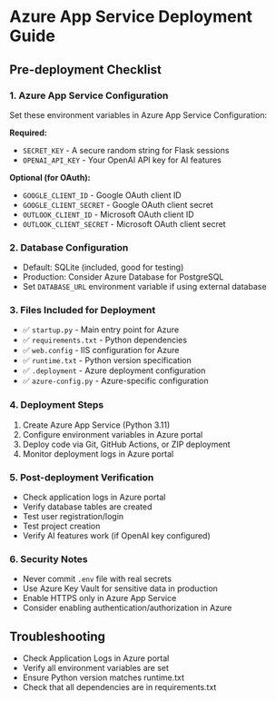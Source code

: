 # Azure App Service Deployment Guide

## Pre-deployment Checklist

### 1. Azure App Service Configuration
Set these environment variables in Azure App Service Configuration:

**Required:**
- `SECRET_KEY` - A secure random string for Flask sessions
- `OPENAI_API_KEY` - Your OpenAI API key for AI features

**Optional (for OAuth):**
- `GOOGLE_CLIENT_ID` - Google OAuth client ID
- `GOOGLE_CLIENT_SECRET` - Google OAuth client secret
- `OUTLOOK_CLIENT_ID` - Microsoft OAuth client ID
- `OUTLOOK_CLIENT_SECRET` - Microsoft OAuth client secret

### 2. Database Configuration
- Default: SQLite (included, good for testing)
- Production: Consider Azure Database for PostgreSQL
- Set `DATABASE_URL` environment variable if using external database

### 3. Files Included for Deployment
- ✅ `startup.py` - Main entry point for Azure
- ✅ `requirements.txt` - Python dependencies
- ✅ `web.config` - IIS configuration for Azure
- ✅ `runtime.txt` - Python version specification
- ✅ `.deployment` - Azure deployment configuration
- ✅ `azure-config.py` - Azure-specific configuration

### 4. Deployment Steps
1. Create Azure App Service (Python 3.11)
2. Configure environment variables in Azure portal
3. Deploy code via Git, GitHub Actions, or ZIP deployment
4. Monitor deployment logs in Azure portal

### 5. Post-deployment Verification
- Check application logs in Azure portal
- Verify database tables are created
- Test user registration/login
- Test project creation
- Verify AI features work (if OpenAI key configured)

### 6. Security Notes
- Never commit `.env` file with real secrets
- Use Azure Key Vault for sensitive data in production
- Enable HTTPS only in Azure App Service
- Consider enabling authentication/authorization in Azure

## Troubleshooting
- Check Application Logs in Azure portal
- Verify all environment variables are set
- Ensure Python version matches runtime.txt
- Check that all dependencies are in requirements.txt